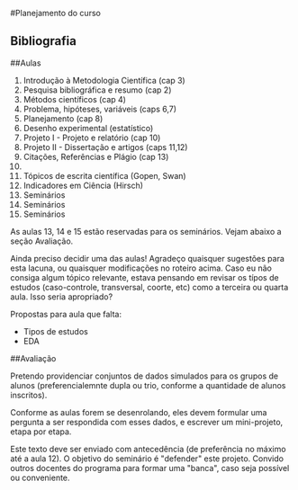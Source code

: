 #Planejamento do curso

## Bibliografia

##Aulas
1. Introdução à Metodologia Científica (cap 3)
2. Pesquisa bibliográfica e resumo (cap 2)
3. Métodos científicos (cap 4)
4. Problema, hipóteses, variáveis (caps 6,7)
5. Planejamento (cap 8)
6. Desenho experimental (estatístico)
7. Projeto I - Projeto e relatório (cap 10)
8. Projeto II - Dissertação e artigos (caps 11,12)
9. Citações, Referências e Plágio (cap 13)
10. 
11. Tópicos de escrita científica (Gopen, Swan)
12. Indicadores em Ciência (Hirsch)
13. Seminários
14. Seminários 
15. Seminários

As aulas 13, 14 e 15 estão reservadas para os seminários. Vejam abaixo a seção Avaliação.

Ainda preciso decidir uma das aulas! Agradeço quaisquer sugestões para esta lacuna, ou quaisquer modificações no roteiro acima. Caso eu não consiga algum tópico relevante, estava pensando em revisar os típos de estudos (caso-controle, transversal, coorte, etc) como a terceira ou quarta aula. Isso seria apropriado?

Propostas para aula que falta:
* Tipos de estudos
* EDA

##Avaliação

Pretendo providenciar conjuntos de dados simulados para os grupos de alunos (preferencialemnte dupla ou trio, conforme a quantidade de alunos inscritos).

Conforme as aulas forem se desenrolando, eles devem formular uma pergunta a ser respondida com esses dados, e escrever um mini-projeto, etapa por etapa. 

Este texto deve ser enviado com antecedência (de preferência no máximo até a aula 12). O objetivo do seminário é "defender" este projeto. Convido outros docentes do programa para formar uma "banca", caso seja possível ou conveniente.
